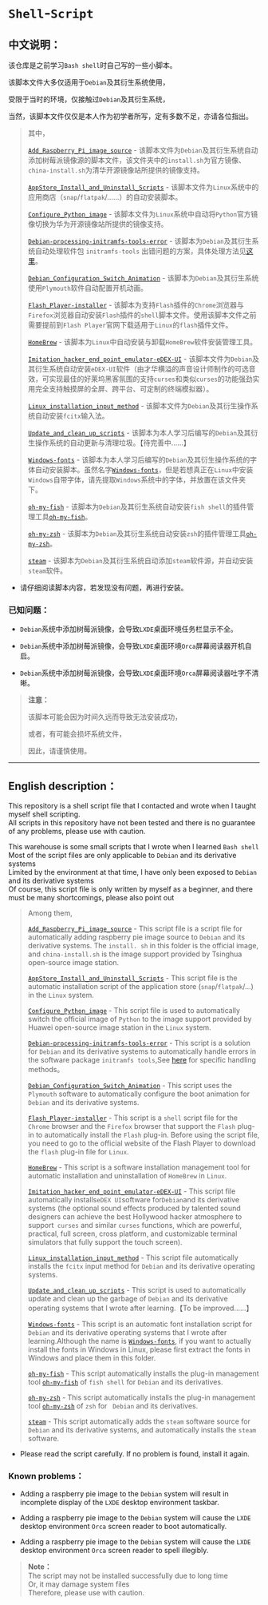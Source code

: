 # `Shell`-`Script`

## 中文说明：

该仓库是之前学习`Bash shell`时自己写的一些小脚本。    </br>

该脚本文件大多仅适用于`Debian`及其衍生系统使用，    </br>

受限于当时的环境，仅接触过`Debian`及其衍生系统，    </br>

当然，该脚本文件仅仅是本人作为初学者所写，定有多数不足，亦请各位指出。    </br>

> 其中，    </br>
> 
> [`Add_Raspberry_Pi_image_source`](https://github.com/jidro/shell-script/tree/master/Add_Raspberry_Pi_image_source "Add_Raspberry_Pi_image_source") - 该脚本文件为`Debian`及其衍生系统自动添加树莓派镜像源的脚本文件，该文件夹中的`install.sh`为官方镜像、`china-install.sh`为清华开源镜像站所提供的镜像支持。    </br>
> 
> [`AppStore_Install_and_Uninstall_Scripts`](https://github.com/jidro/shell-script/tree/master/AppStore_Install_and_Uninstall_Scripts "AppStore_Install_and_Uninstall_Scripts") - 该脚本文件为`Linux`系统中的应用商店（`snap`/`flatpak`/……）的自动安装脚本。     </br>
> 
> [`Configure_Python_image`](https://github.com/jidro/shell-script/tree/master/Configure_Python_image "Configure_Python_image") - 该脚本文件为`Linux`系统中自动将`Python`官方镜像切换为华为开源镜像站所提供的镜像支持。    </br>
> 
> [`Debian-processing-initramfs-tools-error`](https://github.com/jidro/shell-script/tree/master/Debian-processing-initramfs-tools-error "Debian-processing-initramfs-tools-error") - 该脚本为`Debian`及其衍生系统自动处理软件包 `initramfs-tools` 出错问题的方案，具体处理方法见[这里](./Debian-processing-initramfs-tools-error/Readme.md)。    </br>
> 
> [`Debian_Configuration_Switch_Animation`](https://github.com/jidro/shell-script/tree/master/Debian_Configuration_Switch_Animation "Debian_Configuration_Switch_Animation") - 该脚本为`Debian`及其衍生系统使用`Plymouth`软件自动配置开机动画。    </br>
> 
> [`Flash_Player-installer`](https://github.com/jidro/shell-script/tree/master/Flash_Player-installer "Flash_Player-installer") - 该脚本为支持`Flash`插件的`Chrome`浏览器与`Firefox`浏览器自动安装`Flash`插件的`shell`脚本文件。使用该脚本文件之前需要提前到`Flash Player`官网下载适用于`Linux`的`flash`插件文件。     </br>
> 
> [`HomeBrew`](https://github.com/jidro/shell-script/tree/master/HomeBrew "HomeBrew") - 该脚本为`Linux`中自动安装与卸载`HomeBrew`软件安装管理工具。    </br>
> 
> [`Imitation_hacker_end_point_emulator-eDEX-UI`](https://github.com/jidro/shell-script/tree/master/Imitation_hacker_end_point_emulator-eDEX-UI "Imitation_hacker_end_point_emulator-eDEX-UI") - 该脚本文件为`Debian`及其衍生系统自动安装`eDEX-UI`软件（由才华横溢的声音设计师制作的可选音效，可实现最佳的好莱坞黑客氛围的支持`curses`和类似`curses`的功能强劲实用完全支持触摸屏的全屏、跨平台、可定制的终端模拟器）。    </br>
> 
> [`Linux_installation_input_method`](https://github.com/jidro/shell-script/tree/master/Linux_installation_input_method "Linux_installation_input_method") - 该脚本文件为`Debian`及其衍生操作系统自动安装`fcitx`输入法。    </br>
> 
> [`Update_and_clean_up_scripts`](https://github.com/jidro/shell-script/tree/master/Update_and_clean_up_scripts "Update_and_clean_up_scripts") - 该脚本为本人学习后编写的`Debian`及其衍生操作系统的自动更新与清理垃圾。【待完善中……】    </br>
> 
> [`Windows-fonts`](https://github.com/jidro/shell-script/tree/master/Windows-fonts "Windows-fonts") - 该脚本为本人学习后编写的`Debian`及其衍生操作系统的字体自动安装脚本。虽然名字[`Windows-fonts`](https://github.com/jidro/shell-script/tree/master/Windows-fonts "Windows-fonts")，但是若想真正在`Linux`中安装`Windows`自带字体，请先提取`Windows`系统中的字体，并放置在该文件夹下。    </br>
> 
> [`oh-my-fish`](https://github.com/jidro/shell-script/tree/master/oh-my-fish "oh-my-fish") - 该脚本为`Debian`及其衍生系统自动安装`fish shell`的插件管理工具[`oh-my-fish`](https://github.com/jidro/shell-script/tree/master/oh-my-fish "oh-my-fish")。    </br>
> 
> [`oh-my-zsh`](https://github.com/jidro/shell-script/tree/master/oh-my-zsh "oh-my-zsh") - 该脚本为`Debian`及其衍生系统自动安装`zsh`的插件管理工具[`oh-my-zsh`](https://github.com/jidro/shell-script/tree/master/oh-my-zsh "oh-my-zsh")。    </br>
> 
> [`steam`](https://github.com/jidro/shell-script/tree/master/steam "steam") - 该脚本为`Debian`及其衍生系统自动添加`steam`软件源，并自动安装`steam`软件。    </br>

- 请仔细阅读脚本内容，若发现没有问题，再进行安装。    </br>

### 已知问题：

- `Debian`系统中添加树莓派镜像，会导致`LXDE`桌面环境任务栏显示不全。    </br>

- `Debian`系统中添加树莓派镜像，会导致`LXDE`桌面环境`Orca`屏幕阅读器开机自启。    </br>

- `Debian`系统中添加树莓派镜像，会导致`LXDE`桌面环境`Orca`屏幕阅读器吐字不清晰。    </br>

> **注意：**    </br>
> 
> 该脚本可能会因为时间久远而导致无法安装成功，    </br>
> 
> 或者，有可能会损坏系统文件，    </br>
> 
> 因此，请谨慎使用。

------

## English description：

This repository is a shell script file that I contacted and wrote when I taught myself shell scripting.    </br>
All scripts in this repository have not been tested and there is no guarantee of any problems, please use with caution.    </br>

This warehouse is some small scripts that I wrote when I learned `Bash shell`    </br>
Most of the script files are only applicable to `Debian` and its derivative systems    </br>
Limited by the environment at that time, I have only been exposed to `Debian` and its derivative systems    </br>
Of course, this script file is only written by myself as a beginner, and there must be many shortcomings, please also point out    </br>

> Among them,    </br>
> 
> [`Add_Raspberry_Pi_image_source`](https://github.com/jidro/shell-script/tree/master/Add_Raspberry_Pi_image_source "Add_Raspberry_Pi_image_source") - This script file is a script file for automatically adding raspberry pie image source to `Debian` and its derivative systems. The `install. sh` in this folder is the official image, and `china-install.sh` is the image support provided by Tsinghua open-source image station.    </br>
> 
> [`AppStore_Install_and_Uninstall_Scripts`](https://github.com/jidro/shell-script/tree/master/AppStore_Install_and_Uninstall_Scripts "AppStore_Install_and_Uninstall_Scripts") - This script file is the automatic installation script of the application store (` snap `/` flatpak `/...) in the ` Linux ` system.    </br>
> 
> [`Configure_Python_image`](https://github.com/jidro/shell-script/tree/master/Configure_Python_image "Configure_Python_image") - This script file is used to automatically switch the official image of `Python` to the image support provided by Huawei open-source image station in the `Linux` system.    </br>
> 
> [`Debian-processing-initramfs-tools-error`](https://github.com/jidro/shell-script/tree/master/Debian-processing-initramfs-tools-error "Debian-processing-initramfs-tools-error") - This script is a solution for `Debian` and its derivative systems to automatically handle errors in the software package `initramfs tools`,See [here](./Debian-processing-initramfs-tools-error/Readme.md) for specific handling methods。    </br>
> 
> [`Debian_Configuration_Switch_Animation`](https://github.com/jidro/shell-script/tree/master/Debian_Configuration_Switch_Animation "Debian_Configuration_Switch_Animation") - This script uses the `Plymouth` software to automatically configure the boot animation for `Debian` and its derivative systems.    </br>
> 
> [`Flash_Player-installer`](https://github.com/jidro/shell-script/tree/master/Flash_Player-installer "Flash_Player-installer") - This script is a `shell` script file for the `Chrome` browser and the `Firefox` browser that support the `Flash` plug-in to automatically install the `Flash` plug-in. Before using the script file, you need to go to the official website of the Flash Player to download the `flash` plug-in file for `Linux`.    </br>
> 
> [`HomeBrew`](https://github.com/jidro/shell-script/tree/master/HomeBrew "HomeBrew") - This script is a software installation management tool for automatic installation and uninstallation of `HomeBrew` in `Linux`.    </br>
> 
> [`Imitation_hacker_end_point_emulator-eDEX-UI`](https://github.com/jidro/shell-script/tree/master/Imitation_hacker_end_point_emulator-eDEX-UI "Imitation_hacker_end_point_emulator-eDEX-UI") - This script file automatically installs` eDEX UI `software for` Debian `and its derivative systems (the optional sound effects produced by talented sound designers can achieve the best Hollywood hacker atmosphere to support` curses` and similar `curses` functions, which are powerful, practical, full screen, cross platform, and customizable terminal simulators that fully support the touch screen).    </br>
> 
> [`Linux_installation_input_method`](https://github.com/jidro/shell-script/tree/master/Linux_installation_input_method "Linux_installation_input_method") - This script file automatically installs the `fcitx` input method for `Debian` and its derivative operating systems.    </br>
> 
> [`Update_and_clean_up_scripts`](https://github.com/jidro/shell-script/tree/master/Update_and_clean_up_scripts "Update_and_clean_up_scripts") - This script is used to automatically update and clean up the garbage of `Debian` and its derivative operating systems that I wrote after learning.【To be improved……】    </br>
> 
> [`Windows-fonts`](https://github.com/jidro/shell-script/tree/master/Windows-fonts "Windows-fonts") - This script is an automatic font installation script for `Debian` and its derivative operating systems that I wrote after learning.Although the name is [`Windows-fonts`](https://github.com/jidro/shell-script/tree/master/Windows-fonts "Windows-fonts"), if you want to actually install the fonts in Windows in Linux, please first extract the fonts in Windows and place them in this folder.    </br>
> 
> [`oh-my-fish`](https://github.com/jidro/shell-script/tree/master/oh-my-fish "oh-my-fish") - This script automatically installs the plug-in management tool [`oh-my-fish`](https://github.com/jidro/shell-script/tree/master/oh-my-fish "oh-my-fish") of `fish shell` for `Debian` and its derivatives.    </br>
> 
> [`oh-my-zsh`](https://github.com/jidro/shell-script/tree/master/oh-my-zsh "oh-my-zsh") - This script automatically installs the plug-in management tool [`oh-my-zsh`](https://github.com/jidro/shell-script/tree/master/oh-my-zsh "oh-my-zsh") of  `zsh`  for ` Debian` and its derivatives.    </br>
> 
> [`steam`](https://github.com/jidro/shell-script/tree/master/steam "steam") - This script automatically adds the `steam` software source for `Debian` and its derivative systems, and automatically installs the `steam` software.    </br>

- Please read the script carefully. If no problem is found, install it again.    </br>

### Known problems：

- Adding a raspberry pie image to the `Debian` system will result in incomplete display of the `LXDE` desktop environment taskbar.    </br>

- Adding a raspberry pie image to the `Debian` system will cause the `LXDE` desktop environment `Orca` screen reader to boot automatically.    </br>

- Adding a raspberry pie image to the `Debian` system will cause the `LXDE` desktop environment `Orca` screen reader to spell illegibly.    </br>

> **Note：**    </br>
> The script may not be installed successfully due to long time    </br>
> Or, it may damage system files    </br>
> Therefore, please use with caution.
